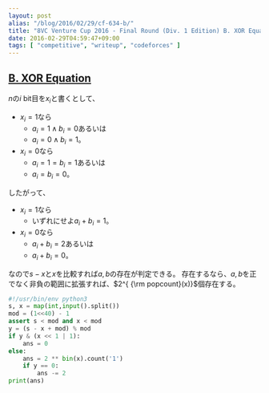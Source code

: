 ```yaml
---
layout: post
alias: "/blog/2016/02/29/cf-634-b/"
title: "8VC Venture Cup 2016 - Final Round (Div. 1 Edition) B. XOR Equation"
date: 2016-02-29T04:59:47+09:00
tags: [ "competitive", "writeup", "codeforces" ]
---
```


## [B. XOR Equation](http://codeforces.com/contest/634/problem/B)

$n$の$i$ bit目を$x_i$と書くとして、

-   $x_i = 1$なら
    -   $a_i = 1 \land b_i = 0$あるいは
    -   $a_i = 0 \land b_i = 1$。
-   $x_i = 0$なら
    -   $a_i = 1 = b_i = 1$あるいは
    -   $a_i = b_i = 0$。

したがって、

-   $x_i = 1$なら
    -   いずれにせよ$a_i + b_i = 1$。
-   $x_i = 0$なら
    -   $a_i + b_i = 2$あるいは
    -   $a_i + b_i = 0$。

なので$s - x$と$x$を比較すれば$a,b$の存在が判定できる。
存在するなら、$a,b$を正でなく非負の範囲に拡張すれば、$2^{ {\rm popcount}(x)}$個存在する。

``` python
#!/usr/bin/env python3
s, x = map(int,input().split())
mod = (1<<40) - 1
assert s < mod and x < mod
y = (s - x + mod) % mod
if y & (x << 1 | 1):
    ans = 0
else:
    ans = 2 ** bin(x).count('1')
    if y == 0:
        ans -= 2
print(ans)
```
